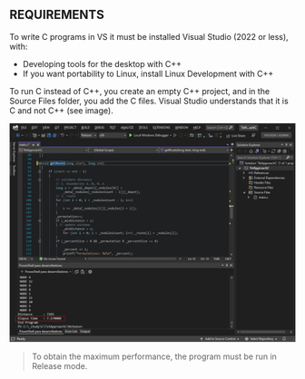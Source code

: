 ## REQUIREMENTS

To write C programs in VS it must be installed Visual Studio (2022 or less), with:

- Developing tools for the desktop with C++
- If you want portability to Linux, install Linux Development with C++

To run C instead of C++, you create an empty C++ project, and in the Source Files folder, you add the C files. Visual Studio understands that it is C and not C++ (see image). 

![C from Visual Studio](https://github.com/harveytriana/TspApproach/blob/master/C/vs2022_c.png)

> To obtain the maximum performance, the program must be run in Release mode.






